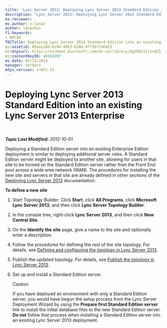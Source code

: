 ```yaml
---
title: 'Lync Server 2013: Deploying Lync Server 2013 Standard Edition into an existing Lync Server 2013 Enterprise'
description: "Lync Server 2013: Deploying Lync Server 2013 Standard Edition into an existing Lync Server 2013 Enterprise."
ms.reviewer: 
ms.author: v-lanac
author: lanachin
f1.keywords:
- NOCSH
TOCTitle: Deploying Lync Server 2013 Standard Edition into an existing Lync Server 2013 Enterprise
ms:assetid: 05ea128d-6c94-49b3-b28b-477367196425
ms:mtpsurl: https://technet.microsoft.com/en-us/library/Gg398112(v=OCS.15)
ms:contentKeyID: 48183297
ms.date: 07/23/2014
manager: serdars
mtps_version: v=OCS.15
---
```


# Deploying Lync Server 2013 Standard Edition into an existing Lync Server 2013 Enterprise

<div data-xmlns="http://www.w3.org/1999/xhtml">

<div class="topic" data-xmlns="http://www.w3.org/1999/xhtml" data-msxsl="urn:schemas-microsoft-com:xslt" data-cs="https://msdn.microsoft.com/">

<div data-asp="https://msdn2.microsoft.com/asp">



</div>

<div id="mainSection">

<div id="mainBody">

<span> </span>

_**Topic Last Modified:** 2012-10-01_

Deploying a Standard Edition server into an existing Enterprise Edition deployment is similar to deploying additional server roles. A Standard Edition server might be deployed to another site, allowing for users in that site to be homed on the Standard Edition server rather than the Front End pool across a wide area network (WAN). The procedures for installing the new site and servers in that site are already defined in other sections of the [Deploying Lync Server 2013](lync-server-2013-deploying-lync-server.md) documentation.

<div id="sectionSection0" class="section">

**To define a new site**

1.  Start Topology Builder: Click **Start**, click **All Programs**, click **Microsoft Lync Server 2013**, and then click **Lync Server Topology Builder**.

2.  In the console tree, right-click **Lync Server 2013**, and then click **New Central Site**.

3.  On the **Identify the site** page, give a name to the site and optionally enter a description.

4.  Follow the procedures for defining the rest of the site topology. For details, see [Defining and configuring the topology in Lync Server 2013](lync-server-2013-defining-and-configuring-the-topology.md).

5.  Publish the updated topology. For details, see [Publish the topology in Lync Server 2013](lync-server-2013-publish-the-topology.md).

6.  Set up and install a Standard Edition server.
    
    <div>
    

    > [!Caution]  
    > If you have deployed an environment with only a Standard Edition server, you would have begun the setup process from the Lync Server Deployment Wizard by using the <STRONG>Prepare first Standard Edition server</STRONG> link to install the initial database files to the new Standard Edition server. <STRONG>Do not</STRONG> follow that process when installing a Standard Edition server into an existing Lync Server 2013 deployment.

    
    </div>

</div>

</div>

<span> </span>

</div>

</div>

</div>

